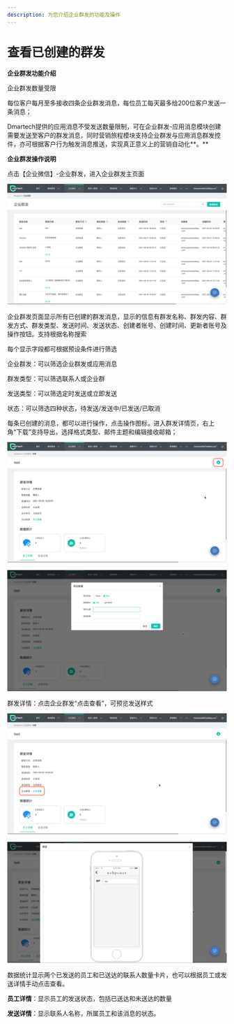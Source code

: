 ```yaml
---
description: 为您介绍企业群发的功能及操作
---
```


# 查看已创建的群发

**企业群发功能介绍**

企业群发数量受限

每位客户每月至多接收四条企业群发消息，每位员工每天最多给200位客户发送一条消息；

Dmartech提供的应用消息不受发送数量限制，可在企业群发-应用消息模块创建需要发送至客户的群发消息，同时营销旅程模块支持企业群发与应用消息群发控件，亦可根据客户行为触发消息推送，实现真正意义上的营销自动化**。**

**企业群发操作说明**

点击【企业微信】-企业群发，进入企业群发主页面

![](../../.gitbook/assets/17%20%282%29.png)

企业群发页面显示所有已创建的群发消息，显示的信息有群发名称、群发内容、群发方式、群发类型、发送时间、发送状态、创建者账号、创建时间、更新者账号及操作按钮。支持根据名称搜索

每个显示字段都可根据预设条件进行筛选

企业群发：可以筛选企业群发或应用消息

群发类型：可以筛选联系人或企业群

发送类型：可以筛选定时发送或立即发送

状态：可以筛选四种状态，待发送/发送中/已发送/已取消

每条已创建的消息，都可以进行操作，点击操作图标，进入群发详情页，右上角“下载”支持导出，选择格式类型、邮件主题和编辑接收邮箱；

![&#x70B9;&#x51FB;&#x5DF2;&#x53D1;&#x9001;&#x7684;&#x6D88;&#x606F;&#x67E5;&#x770B;&#x8BE6;&#x60C5;](../../.gitbook/assets/18%20%283%29.png)

![&#x652F;&#x6301;&#x5BFC;&#x51FA;&#x6570;&#x636E;&#x5230;&#x90AE;&#x7BB1;](../../.gitbook/assets/19%20%282%29.png)

群发详情：点击企业群发“点击查看”，可预览发送样式

![](../../.gitbook/assets/20%20%282%29.png)

![](../../.gitbook/assets/21%20%284%29.png)

数据统计显示两个已发送的员工和已送达的联系人数量卡片，也可以根据员工或发送详情手动点击查看。

**员工详情**：显示员工的发送状态，包括已送达和未送达的数量

**发送详情**：显示联系人名称，所属员工和该消息的状态。

